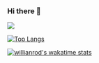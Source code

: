 ### Hi there 👋

![](https://komarev.com/ghpvc/?username=jesperancinha)


[![Top Langs](https://github-readme-stats.vercel.app/api/top-langs/?username=jesperancinha)](https://github.com/anuraghazra/github-readme-stats)

[![willianrod's wakatime stats](https://github-readme-stats.vercel.app/api/wakatime?username=jesperancinha)](https://github.com/anuraghazra/github-readme-stats)


<!--
**jesperancinha/jesperancinha** is a ✨ _special_ ✨ repository because its `README.md` (this file) appears on your GitHub profile.

Here are some ideas to get you started:

- 🔭 I’m currently working on ...
- 🌱 I’m currently learning ...
- 👯 I’m looking to collaborate on ...
- 🤔 I’m looking for help with ...
- 💬 Ask me about ...
- 📫 How to reach me: ...
- 😄 Pronouns: ...
- ⚡ Fun fact: ...
-->

